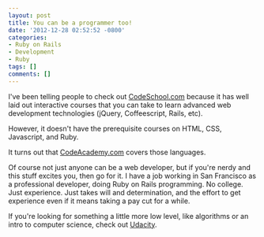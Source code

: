 ```yaml
---
layout: post
title: You can be a programmer too!
date: '2012-12-28 02:52:52 -0800'
categories:
- Ruby on Rails
- Development
- Ruby
tags: []
comments: []
---
```

<p>I've been telling people to check out <a href="http://www.codeschool.com/" target="_blank">CodeSchool.com</a> because it has well laid out interactive courses that you can take to learn advanced web development technologies (jQuery, Coffeescript, Rails, etc).</p>
<p>However, it doesn't have the prerequisite courses on HTML, CSS, Javascript, and Ruby.</p>
<p>It turns out that <a href="http://www.codecademy.com/learn" target="_blank">CodeAcademy.com</a> covers those languages.</p>
<p>Of course not just anyone can be a web developer, but if you're nerdy and this stuff excites you, then go for it. I have a job working in San Francisco as a professional developer, doing Ruby on Rails programming. No college. Just experience. Just takes will and determination, and the effort to get experience even if it means taking a pay cut for a while.</p>
<p>If you're looking for something a little more low level, like algorithms or an intro to computer science, check out <a href="http://www.udacity.com/" target="_blank">Udacity</a>.</p>
<p> </p>
